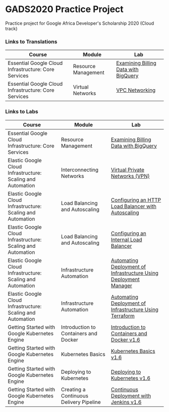 # GADS2020 Practice Project
Practice project for Google Africa Developer's Scholarship 2020 (Cloud track)

### Links to Translations

Course | Module | Lab
------ | ------ | ---
Essential Google Cloud Infrastructure: Core Services | Resource Management | [Examining Billing Data with BigQuery][examining_billing_data_with_bigquery_translation]
Essential Google Cloud Infrastructure: Core Services | Virtual Networks | [VPC Networking][vpc_networking]

### Links to Labs

Course | Module | Lab
------ | ------ | ---
Essential Google Cloud Infrastructure: Core Services | Resource Management | [Examining Billing Data with BigQuery][examining_billing_data_with_bigquery]
Elastic Google Cloud Infrastructure: Scaling and Automation | Interconnecting Networks | [Virtual Private Networks (VPN)][virtual_private_networks]
Elastic Google Cloud Infrastructure: Scaling and Automation | Load Balancing and Autoscaling | [Configuring an HTTP Load Balancer with Autoscaling][configuring_an_http_load_balancer_with_autoscaling]
Elastic Google Cloud Infrastructure: Scaling and Automation | Load Balancing and Autoscaling | [Configuring an Internal Load Balancer][configuring_an_internal_load_balancer]
Elastic Google Cloud Infrastructure: Scaling and Automation | Infrastructure Automation | [Automating Deployment of Infrastructure Using Deployment Manager][automating_the_deployment_of_infrastructure_using_deployment_manager]
Elastic Google Cloud Infrastructure: Scaling and Automation | Infrastructure Automation | [Automating Deployment of Infrastructure Using Terraform][automating_the_deployment_of_infrastructure_using_terraform]
Getting Started with Google Kubernetes Engine | Introduction to Containers and Docker | [Introduction to Containers and Docker v1.6][introduction_to_containers_and_docker_v1.6]
Getting Started with Google Kubernetes Engine | Kubernetes Basics | [Kubernetes Basics v1.6][kubernetes_basics_v1.6]
Getting Started with Google Kubernetes Engine | Deploying to Kubernetes | [Deploying to Kubernetes v1.6][deploying_to_kubernetes_v1.6]
Getting Started with Google Kubernetes Engine | Creating a Continuous Delivery Pipeline | [Continuous Deployment with Jenkins v1.6][continuous_deployment_with_jenkins_v1.6]

[examining_billing_data_with_bigquery]: labs/examining_billing_data_with_bigquery.jpg
[virtual_private_networks]: labs/virtual_private_networks.jpg
[configuring_an_http_load_balancer_with_autoscaling]: labs/configuring_an_http_load_balancer_with_autoscaling.jpg
[configuring_an_internal_load_balancer]: labs/configuring_an_internal_load_balancer.jpg
[automating_the_deployment_of_infrastructure_using_deployment_manager]: labs/automating_the_deployment_of_infrastructure_using_deployment_manager.jpg
[automating_the_deployment_of_infrastructure_using_terraform]: labs/automating_the_deployment_of_infrastructure_using_terraform.jpg
[introduction_to_containers_and_docker_v1.6]: labs/introduction_to_containers_and_docker_v1.6.jpg
[kubernetes_basics_v1.6]: labs/kubernetes_basics_v1.6.jpg
[deploying_to_kubernetes_v1.6]: labs/deploying_to_kubernetes_v1.6.jpg
[continuous_deployment_with_jenkins_v1.6]: labs/continuous_deployment_with_jenkins_v1.6.jpg
[examining_billing_data_with_bigquery_translation]: translations/examining_billing_data_with_bigquery.md
[vpc_networking]: translations/vpc_networking.md
